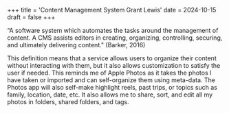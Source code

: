 +++
title = 'Content Management System Grant Lewis'
date = 2024-10-15
draft = false
+++

“A software system which automates the tasks around the management of content. A CMS assists editors in creating, organizing, controlling, securing, and ultimately delivering content." (Barker, 2016) 

This definition means that a service allows users to organize their content without interacting with them, but it also allows customization to satisfy the user if needed. This reminds me of Apple Photos as it takes the photos I have taken or imported and can self-organize them using meta-data. The Photos app will also self-make highlight reels, past trips, or topics such as family, location, date, etc. It also allows me to share, sort, and edit all my photos in folders, shared folders, and tags. 

